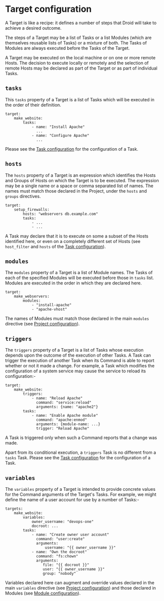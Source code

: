 # Target configuration

A Target is like a recipe: it defines a number of steps that Droid will take to
achieve a desired outcome.

The steps of a Target may be a list of Tasks or a list Modules (which are
themselves reusable lists of Tasks) or a mixture of both.  The Tasks of Modules
are always executed before the Tasks of the Target.

A Target may be executed on the local machine or on one or more remote Hosts.
The decision to execute locally or remotely and the selection of remote Hosts
may be declared as part of the Target or as part of individual Tasks.

## `tasks`

This `tasks` property of a Target is a list of Tasks which will be executed in
the order of their definition.

    target:
        make_website:
            tasks:
                - name: "Install Apache"
                  ...
                - name: "Configure Apache"
                  ...

Please see the [Task configuration][conf-task] for the configuration of a Task.

## `hosts`

The `hosts` property of a Target is an expression which identifies the Hosts
and Groups of Hosts on which the Target is to be executed.  The expression may
be a single name or a space or comma separated list of names.  The names must
match those declared in the Project, under the `hosts` and `groups` directives.

    target:
        setup_firewalls:
            hosts: "webservers db.example.com"
            tasks:
                - ...
                - ...

A Task may declare that it is to execute on some a subset of the Hosts
identified here, or even on a completely different set of Hosts (see
`host_filter` and `hosts` of the [Task configuration][conf-task]).

## `modules`

The `modules` property of a Target is a list of Module names.  The Tasks of
each of the specified Modules will be executed before those in `tasks` list.
Modules are executed in the order in which they are declared here.

    target:
        make_webservers:
            modules:
                - "install-apache"
                - "apache-vhost"

The names of Modules must match those declared in the main `modules` directive
(see [Project configuration][conf-project]).

## `triggers`

The `triggers` property of a Target is a list of Tasks whose execution depends
upon the outcome of the execution of other Tasks.  A Task can trigger the
execution of another Task when its Command is able to report whether or not it
made a change.  For example, a Task which modifies the configuration of a
system service may cause the service to reload its configuration:-

    target:
        make_website:
            triggers:
                - name: "Reload Apache"
                  command: "service:reload"
                  arguments: {name: "apache2"}
            tasks:
                - name: "Enable Apache module"
                  command: "apache:enmod"
                  arguments: {module-name: ...}
                  trigger: "Reload Apache"

A Task is triggered only when such a Command reports that a change was made.

Apart from its conditional execution, a `triggers` Task is no different from a
`tasks` Task.  Please see the [Task configuration][conf-task] for the
configuration of a Task.

## `variables`

The `variables` property of a Target is intended to provide concrete values for
the Command arguments of the Target's Tasks.  For example, we might define the
name of a user account for use by a number of Tasks:-

    targets:
        make_website:
            variables:
                owner_username: "devops-one"
                docroot: ...
            tasks:
                - name: "Create owner user account"
                  command: "user:create"
                  arguments:
                      username: "{{ owner_username }}"
                - name: "Own the docroot"
                  command: "fs:chown"
                  arguments:
                     file: "{{ docroot }}"
                     user: "{{ owner_username }}"
                     group: "nobody"

Variables declared here can augment and override values declared in the main
`variables` directive (see [Project configuration][conf-project]) and those
declared in Modules (see [Module configuration][conf-module]).

[conf-module]: </configuration-reference/module.html> "Module configuration"
[conf-project]: </configuration-reference/project.html> "Project configuration"
[conf-task]: </configuration-reference/task.html> "Task configuration"
